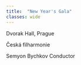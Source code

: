 ```yaml
---
title:  "New Year's Gala"
classes: wide
---
```


Dvorak Hall, Prague

Česká filharmonie

Semyon Bychkov
Conductor